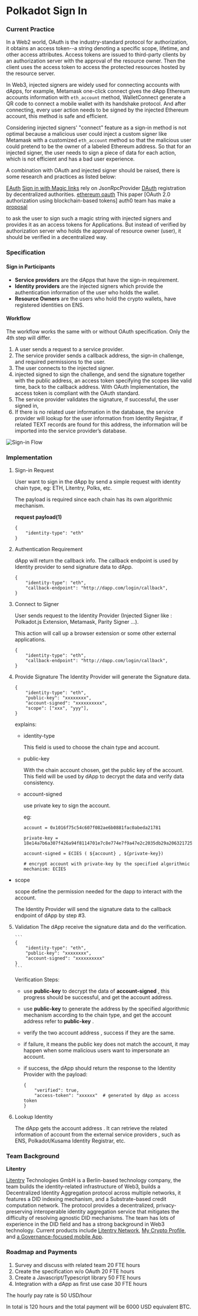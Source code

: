 # Polkadot Sign In

### Current Practice

In a Web2 world, OAuth is the industry-standard protocol for authorization, it obtains an access token--a string denoting a specific scope, lifetime, and other access attributes. Access tokens are issued to third-party clients by an authorization server with the approval of the resource owner. Then the client uses the access token to access the protected resources hosted by the resource server.

In Web3, injected signers are widely used for connecting accounts with dApps, for example, Metamask one-click connect gives the dApp Ethereum accounts information with `eth_account` method, WalletConnect generate a QR code to connect a mobile wallet with its handshake protocol. And after connecting, every user action needs to be signed by the injected Ethereum account, this method is safe and efficient.

Considering injected signers' "connect" feature as a sign-in method is not optimal because a malicious user could inject a custom signer like Metamask with a customized `eth_account` method so that the malicious user could pretend to be the owner of a labeled Ethereum address. So that for an injected signer, the user needs to sign a piece of data for each action, which is not efficient and has a bad user experience.

A combination with OAuth and injected signer should be raised, there is some research and practices as listed below:

[EAuth](https://github.com/pelith/node-eauth-server)
[Sign in with Magic links](https://magic.link/docs/blockchains/ethereum) rely on JsonRpcProvider
[DAuth](https://github.com/madhavanmalolan/dauth) registration by decentralized authorities.
[ethereum oauth](https://github.com/Recoblix/ethereum-oauth)
This paper [OAuth 2.0 authorization using blockchain-based tokens]
auth0 team has make a [proposal](https://auth0.com/blog/an-introduction-to-ethereum-and-smart-contracts-part-3/)

to ask the user to sign such a magic string with injected signers and provides it as an access tokens for Applications. But instead of verified by authorization server who holds the approval of resource owner (user), it should be verified in a decentralized way.

### Specification

#### Sign in Participants

- **Service providers** are the dApps that have the sign-in requirement.
- **Identity providers** are the injected signers which provide the authentication information of the user who holds the wallet.
- **Resource Owners** are the users who hold the crypto wallets, have registered identities on ENS.

#### Workflow

The workflow works the same with or without OAuth specification. Only the 4th step will differ.

1. A user sends a request to a service provider.
2. The service provider sends a callback address, the sign-in challenge, and required permissions to the user.
3. The user connects to the injected signer.
4. injected signed to sign the challenge, and send the signature together with the public address, an access token specifying the scopes like valid time, back to the callback address. With OAuth Implementation, the access token is compliant with the OAuth standard.
5. The service provider validates the signature, if successful, the user signed in,
6. If there is no related user information in the database, the service provider will lookup for the user information from Identity Registrar, if related TEXT records are found for this address, the information will be imported into the service provider’s database.

![Sign-in Flow](./imgs/Sign-in%20Flow.png)

### Implementation

1.  Sign-in Request

    User want to sign in the dApp by send a simple request with identity chain type, eg: ETH, Litentry, Polks, etc.

    The payload is required since each chain has its own algorithmic mechanism.

    **request payload(1)**

    ```
    {
        "identity-type": "eth"
    }
    ```

2.  Authentication Requirement

    dApp will return the callback info.
    The callback endpoint is used by Identity provider to send signature data to dApp.

    ```
    {
        "identity-type": "eth",
        "callback-endpoint": "http://dapp.com/login/callback",
    }
    ```

3.  Connect to Signer

    User sends request to the Identity Provider (Injected Signer like : Polkadot.js Extension, Metamask, Parity Signer ...).

    This action will call up a browser extension or some other external applications.

    ```
    {
        "identity-type": "eth",
        "callback-endpoint": "http://dapp.com/login/callback",
    }
    ```

4.  Provide Signature
    The Identity Provider will generate the Signature data.

    ```
    {
        "identity-type": "eth",
        "public-key": "xxxxxxxx",
        "account-signed": "xxxxxxxxxx",
        "scope": ["xxx", "yyy"],
    }
    ```

    explains:

    - identity-type

      This field is used to choose the chain type and account.

    - public-key

      With the chain account chosen, get the public key of the account. This field will be used by dApp to decrypt the data and verify data consistency.

    - account-signed

      use private key to sign the account.

      eg:

      ```
      account = 0x1016f75c54c607f082ae6b0881fac0abeda21781

      private-key = 18e14a7b6a307f426a94f8114701e7c8e774e7f9a47e2c2035db29a206321725
      ```

      ```
      account-signed = ECIES ( ${account} , ${private-key})

      # encrypt account with private-key by the specified algorithmic mechanism: ECIES

      ```
  
  - scope
  
    scope define the permission needed for the dapp to interact with the account.

      The Identity Provider will send the signature data to the callback endpoint of dApp by step #3.

5.  Validation
    The dApp receive the signature data and do the verification.

        ```
        {
            "identity-type": "eth",
            "public-key": "xxxxxxxx",
            "account-signed": "xxxxxxxxxx"
        }
        ```

    Verification Steps:
    - use **public-key** to decrypt the data of **account-signed** , this progress should be successful, and get the account address.

    - use **public-key** to generate the address by the specified algorithmic mechanism according to the chain type, and get the account address refer to **public-key** .

    - verify the two account address , success if they are the same. 

    - if failure, it means the public key does not match the account, it may happen when some malicious users want to impersonate an account.

    - if success, the dApp should return the response to the Identity Provider with the payload:
        ```
        {
            "verified": true,
            "access-token": "xxxxxx"  # generated by dApp as access token
        }
        ```

6.  Lookup Identity

    The dApp gets the account address . It can retrieve the related information of account from the external service providers , such as ENS, Polkadot/Kusama Identity Registrar, etc.

### **Team Background**

**Litentry**

[Litentry](https://www.litentry.com/) Technologies GmbH is a Berlin-based technology company, the team builds the identity-related infrastructure of Web3, builds a Decentralized Identity Aggregation protocol across multiple networks, it features a DID indexing mechanism, and a Substrate-based credit computation network. The protocol provides a decentralized, privacy-preserving interoperable identity aggregation service that mitigates the difficulty of resolving agnostic DID mechanisms. The team has lots of experience in the DID field and has a strong background in Web3 technology. Current products include [Litentry Network](https://litentry.medium.com/developing-a-did-aggregator-on-blockchain-part-%E2%85%B1-3dab1398c512), [My Crypto Profile](https://mycryptoprofile.io/), and [a Governance-focused mobile App](https://polkadot.polkassembly.io/motion/49).

### **Roadmap and Payments**

1. Survey and discuss with related team 20 FTE hours
2. Create the specification w/o OAuth 20 FTE hours
3. Create a Javascript/Typescript library 50 FTE hours
4. Integration with a dApp as first use case 30 FTE hours

The hourly pay rate is 50 USD/hour

In total is 120 hours and the total payment will be 6000 USD equivalent BTC.
